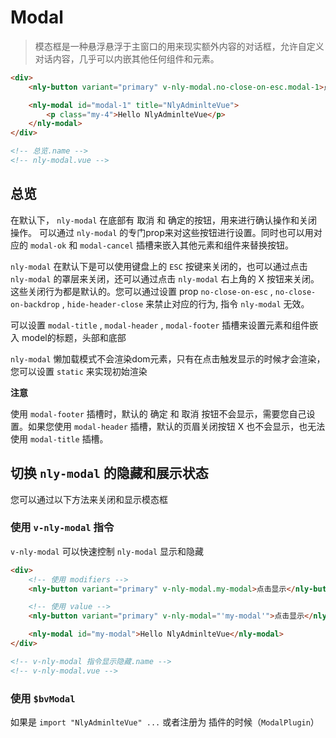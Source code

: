 # Modal

> 模态框是一种悬浮悬浮于主窗口的用来现实额外内容的对话框，允许自定义对话内容，几乎可以内嵌其他任何组件和元素。

``` html
<div>
    <nly-button variant="primary" v-nly-modal.no-close-on-esc.modal-1>点击弹出Modal</nly-button>

    <nly-modal id="modal-1" title="NlyAdminlteVue">
        <p class="my-4">Hello NlyAdminlteVue</p>
    </nly-modal>
</div>

<!-- 总览.name -->
<!-- nly-modal.vue -->
```

## 总览

在默认下， `nly-modal` 在底部有 取消 和 确定的按钮，用来进行确认操作和关闭操作。 可以通过 `nly-modal` 的专门prop来对这些按钮进行设置。同时也可以用对应的 `modal-ok` 和 `modal-cancel` 插槽来嵌入其他元素和组件来替换按钮。

`nly-modal` 在默认下是可以使用键盘上的 `ESC` 按键来关闭的，也可以通过点击 `nly-modal` 的罩层来关闭，还可以通过点击 `nly-modal` 右上角的 X 按钮来关闭。 这些关闭行为都是默认的。您可以通过设置 prop `no-close-on-esc` , `no-close-on-backdrop` , `hide-header-close` 来禁止对应的行为, 指令 `nly-modal` 无效。

可以设置 `modal-title` , `modal-header` , `modal-footer` 插槽来设置元素和组件嵌入 model的标题，头部和底部

`nly-modal` 懒加载模式不会渲染dom元素，只有在点击触发显示的时候才会渲染，您可以设置 `static` 来实现初始渲染

**注意**

使用 `modal-footer` 插槽时，默认的 确定 和 取消 按钮不会显示，需要您自己设置。如果您使用 `modal-header` 插槽，默认的页眉关闭按钮 X 也不会显示，也无法使用 `modal-title` 插槽。

## 切换 `nly-modal` 的隐藏和展示状态

您可以通过以下方法来关闭和显示模态框

### 使用 `v-nly-modal` 指令

`v-nly-modal` 可以快速控制 `nly-modal` 显示和隐藏

``` html
<div>
    <!-- 使用 modifiers -->
    <nly-button variant="primary" v-nly-modal.my-modal>点击显示</nly-button>

    <!-- 使用 value -->
    <nly-button variant="primary" v-nly-modal="'my-modal'">点击显示</nly-button>

    <nly-modal id="my-modal">Hello NlyAdminlteVue</nly-modal>
</div>

<!-- v-nly-modal 指令显示隐藏.name -->
<!-- v-nly-modal.vue -->
```

### 使用 `$bvModal`

如果是 `import "NlyAdminlteVue" ...` 或者注册为 插件的时候（`ModalPlugin`）